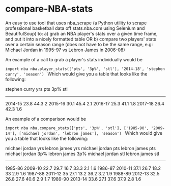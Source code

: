 # compare-NBA-stats


An easy to use tool that uses nba_scrape (a Python utility to scrape professional basketball data off stats.nba.com using Selenium and BeautifulSoup) to:
a) grab an NBA player's stats over a given time frame, and put it into a nicely formatted table 
OR
b) compare two players' stats over a certain season range (does not have to be the same range, e.g: Michael Jordan in 1995-97 vs Lebron James in 2006-08)

An example of a call to grab a player's stats individually would be 

`import nba
nba.player_stats(['pts', '3p%', 'stl'], '2014-18', 'stephen curry', 'season')
`
Which would give you a table that looks like the following:

stephen curry yrs     pts    3p%    stl
-------------------  -----  -----  -----
2014-15               23.8   44.3    2
2015-16               30.1   45.4    2.1
2016-17               25.3   41.1    1.8
2017-18               26.4   42.3    1.6

An example of a comparison would be 

`import nba
nba.compare_stats(['pts', '3p%', 'stl'], ['1985-90', '2009-14'], ['michael jordan', 'lebron james'], 'season')
`
Which would give you a table that looks like the following:

michael jordan yrs    lebron james yrs      michael jordan pts    lebron james pts    michael jordan 3p%    lebron james 3p%    michael jordan stl    lebron james stl
--------------------  ------------------  --------------------  ------------------  --------------------  ------------------  --------------------  ------------------
1985-86               2009-10                             22.7                29.7                  16.7                33.3                   2.1                 1.6
1986-87               2010-11                             37.1                26.7                  18.2                33                     2.9                 1.6
1987-88               2011-12                             35                  27.1                  13.2                36.2                   3.2                 1.9
1988-89               2012-13                             32.5                26.8                  27.6                40.6                   2.9                 1.7
1989-90               2013-14                             33.6                27.1                  37.6                37.9                   2.8                 1.6
